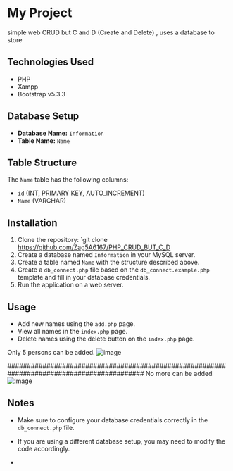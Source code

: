 

# My Project

simple web CRUD but C and D (Create and Delete) , uses a database to store

## Technologies Used

* PHP
* Xampp
* Bootstrap v5.3.3

## Database Setup

* **Database Name:** `Information`
* **Table Name:** `Name`

## Table Structure

The `Name` table has the following columns:

* `id` (INT, PRIMARY KEY, AUTO_INCREMENT)
* `Name` (VARCHAR)

## Installation

1.  Clone the repository: `git clone https://github.com/Zag5A6167/PHP_CRUD_BUT_C_D
2.  Create a database named `Information` in your MySQL server.
3.  Create a table named `Name` with the structure described above.
4.  Create a `db_connect.php` file based on the `db_connect.example.php` template and fill in your database credentials.
5.  Run the application on a web server.

## Usage

* Add new names using the `add.php` page.
* View all names in the `index.php` page.
* Delete names using the delete button on the `index.php` page. <br>



Only 5 persons can be added.
![image](https://github.com/user-attachments/assets/891e647e-de41-453f-a4d5-30b908106963)

###########################################################################################
No more can be added
![image](https://github.com/user-attachments/assets/9d560d3e-446c-47b5-b0ea-cfbac8967c60)





## Notes

* Make sure to configure your database credentials correctly in the `db_connect.php` file.
* If you are using a different database setup, you may need to modify the code accordingly.

* 
